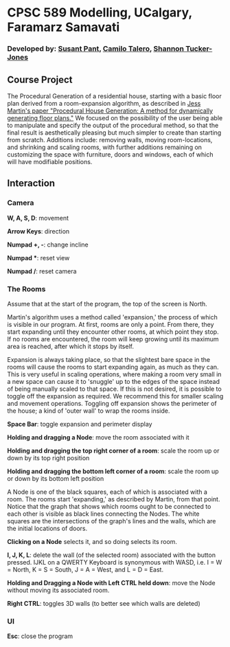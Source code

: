 # CPSC 589 Modelling, UCalgary, Faramarz Samavati
### Developed by: [Susant Pant](https://github.com/susant-pant), [Camilo Talero](https://github.com/Makogan), [Shannon Tucker-Jones](https://github.com/ShannonTJ)
## Course Project
The Procedural Generation of a residential house, starting with a basic floor plan derived from a room-expansion algorithm, as described in [Jess Martin's paper "Procedural House Generation: A method for dynamically generating floor plans."](http://axon.cs.byu.edu/Dan/673/papers/martin.pdf) We focused on the possibility of the user being able to manipulate and specify the output of the procedural method, so that the final result is aesthetically pleasing but much simpler to create than starting from scratch. Additions include: removing walls, moving room-locations, and shrinking and scaling rooms, with further additions remaining on customizing the space with furniture, doors and windows, each of which will have modifiable positions.

## Interaction
### Camera
__W, A, S, D__: movement

__Arrow Keys__: direction

__Numpad +, -__: change incline

__Numpad *__: reset view

__Numpad /__: reset camera

### The Rooms
Assume that at the start of the program, the top of the screen is North.

Martin's algorithm uses a method called 'expansion,' the process of which is visible in our program. At first, rooms are only a point. From there, they start expanding until they encounter other rooms, at which point they stop. If no rooms are encountered, the room will keep growing until its maximum area is reached, after which it stops by itself.

Expansion is always taking place, so that the slightest bare space in the rooms will cause the rooms to start expanding again, as much as they can. This is very useful in scaling operations, where making a room very small in a new space can cause it to 'snuggle' up to the edges of the space instead of being manually scaled to that space. If this is not desired, it is possible to toggle off the expansion as required. We recommend this for smaller scaling and movement operations. Toggling off expansion shows the perimeter of the house; a kind of 'outer wall' to wrap the rooms inside.

__Space Bar__: toggle expansion and perimeter display

__Holding and dragging a Node__: move the room associated with it

__Holding and dragging the top right corner of a room__: scale the room up or down by its top right position

__Holding and dragging the bottom left corner of a room__: scale the room up or down by its bottom left position

A Node is one of the black squares, each of which is associated with a room. The rooms start 'expanding,' as described by Martin, from that point. Notice that the graph that shows which rooms ought to be connected to each other is visible as black lines connecting the Nodes. The white squares are the intersections of the graph's lines and the walls, which are the initial locations of doors.

__Clicking on a Node__ selects it, and so doing selects its room.

__I, J, K, L__: delete the wall (of the selected room) associated with the button pressed. IJKL on a QWERTY Keyboard is synonymous with WASD, i.e. I = W = North, K = S = South, J = A = West, and L = D = East.

__Holding and Dragging a Node with Left CTRL held down__: move the Node without moving its associated room.

__Right CTRL__: toggles 3D walls (to better see which walls are deleted)

### UI
__Esc__: close the program